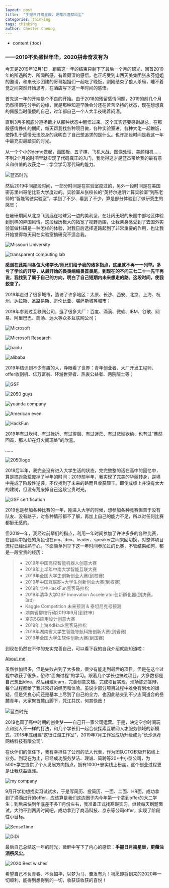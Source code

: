 ```yaml
---
layout: post
title:  "手握日月摘星辰，更藉浊酒祭风尘"
categories: thinking
tags: thinking
author: Chester Cheung
---
```


* content
{:toc}

### ——2019不负盛世年华，2020拼命奋发有为






今天是2019年12月1日，距离这一年的结束只剩下了最后一个月的韶光，回首2019年的所遇所为、所闻所感，有着颇深的感悟，也正巧受到山西天美集团张永芬姐姐的邀请，和来长沙团建的哥哥姐姐们一起吃了晚饭，刚刚结束了狼人杀局，睡不着觉之间突然开始思考，在酒店写下这一年时间的感悟。

首先这一年的开端是个不良的开始。由于2018的残留感情问题，2019的前几个月仍然徘徊在分手的边缘，就是那种知道早晚会分还在苦苦坚持的状态，现在想想真的佩服当时傻傻的自己，过年都自己一个人大半夜喝着闷酒。

直到3月多彻底分道扬镳才从那种状态中醒悟过来。这个其实还要感谢胡总，在那段感情挣扎的期间，每天帮我找各种项目做，各种实验室进，各种大佬一起蹭饭，使挣扎于感情无法脱身的我明白了自己想追求的是什么。也许那段时间是我这一年中最充实最踏实的时光。

从一个个小的demo做起，画图板、五子棋、飞机大战、图像处理、美颜相机......不到2个月的时间里就实现了代码真正的入门，我觉得这才是蓝杰带给我的最有意义和价值的收获之一：学会学习写代码的能力。

![蓝杰时光](https://zhychestercheung.github.io/photos/friend4.jpg)

然后2019中间那段时间，一部分时间是在实验室度过的，另外一段时间是在美国密苏里州哥伦比亚大学度过的。实验室从张校长的“英特尔透明计算实验室”到陈老师的“智能驾驶实验室”，学到了不少、看到了不少，算是部分体验到了做研究生的感觉；

在暑研期间从北京飞到远在地球另一边的美利坚，在壮阔无垠的米国中部地区体验到别样的异国风情。这段经历极大的拓宽了视野范围，让我亲身感受到了去国外实验室做科研是一种怎样的体验，对我日后选择道路起到了非常重要的作用，也让我开始觉得每天闷在实验室搞研究不适合我。

![Missouri University](https://zhychestercheung.github.io/photos/missuri.jpg)

![transparent computing lab](https://zhychestercheung.github.io/photos/tcl.jpg)

**感谢在此期间各位大佬学长/师兄们给予我的诸多指点，这里就不再一一列举。多亏了学长的开导，从最开始的畏畏缩缩畏首畏尾，到现在的不问三七二十一先干再说，我找到了属于自己的方向，明白了自己短期内未来想走的路。这段时间，使我蜕变了。**

2019年走过了很多城市，造访了许多地区：太原、长沙、西安、北京、上海、杭州、达拉斯、圣路易斯、哥伦比亚、堪萨斯城等城市；

2019年参观过互联网公司，逛了很多大厂：百度、滴滴、微软、IBM、谷歌、网易、阿里巴巴、商汤、远大等众多互联网公司；

![Microsoft](https://zhychestercheung.github.io/photos/company1.jpg)

![Microsoft Research](https://zhychestercheung.github.io/photos/company5.jpg)

![baidu](https://zhychestercheung.github.io/photos/company4.jpg)

![alibaba](https://zhychestercheung.github.io/photos/company2.jpg)

2019年结识到不少有趣的人，睁眼看了世界：青年创业者、大厂开发工程师、offer收割机、亿万富翁、环游世界者、热衷公益者、两院院士等；

![GSF](https://zhychestercheung.github.io/photos/friend1.jpg)

![2050 guys](https://zhychestercheung.github.io/photos/friend2.jpg)

![yuanda company](https://zhychestercheung.github.io/photos/friend3.jpg)

![American even](https://zhychestercheung.github.io/photos/friend5.jpg)

![HackFun](https://zhychestercheung.github.io/photos/friend6.jpg)

2019年有过坎坷、有过挫折、有过徘徊、有过迷茫、有过悲恸欲绝、也有过“蓦然回首，那人却在灯火阑珊处”的欣喜。

......

![2050logo](https://zhychestercheung.github.io/photos/friend7.jpg)

2018后半年，我完全没有进入大学生活的状态，完完整整的活在高中的回忆中，算是搞对象荒废掉了半年的时间；2019前半年，我实现了完美的华丽转身，逆境中完成了阶段性逆袭，不仅找到了未来的路而且收获颇丰。即使成绩上并没有太大的建树，但没有荒废掉自己这段宝贵时光。

![GSF certification](https://zhychestercheung.github.io/photos/certifi.jpg)

2019也是参加各种比赛的一年，刚进入大学的时候，想参加各种竞赛但苦于没有队友、没有路子，对各种情形都不了解，再加上自己的能力不足，所以对任何比赛都挺无感的。

但2019一年，我经过前辈们的指点，利用一年时间参加了许许多多的各种比赛，在团队中担任的角色也在pm、dev、leader、speaker之间来回切换，对整体项目流程已经烂熟于心。下面简单列举下这一年时间参加过的比赛，不管结果如何，都是一段宝贵的经历：

> + 2019年中国高校智能机器人创意大赛
> + 2019年上半年中南大学智能互联大赛
> + 2019年全国大学生创新创业大赛(到校赛)
> + 2019年中国互联网+大学生创新创业大赛(到校赛)
> + 2019年华中HackFun黑客马拉松
> + 2019年清华大学GSF Innovation Accelerator创新孵化器(到决赛，3rd)
> + Kaggle Competition 未来预测 & 泰坦尼克号预测
> + 湖南省柳枝行动2019年9月(到终审)
> + 京东5G应用设计创意大赛
> + 2019年上海XdHack黑客马拉松
> + 2019年湖南省大学生智能导航科技创新大赛(到省赛)
> + 2019年全国大学生软件创新大赛(到国赛)

到现在仍然在不停的充实完善自己，可以看下我的自我介绍就能知道啦：

[About me](https://zhychestercheung.github.io/about/)

虽然参加很多，但是失败占到了大多数，很少有能走到最后的项目，但是在这个过程中收获了很多，俗称“面向过程”的学习。跟着几个学长也搞过项目，大多数都是自己想出idea，然后组建team，完善创意文档，完成项目实现，现场陈述答辩，每个过程都给了我非常好的经历和体验。虽说少部分项目过程中难免有划水的嫌疑，但是凭良心问还是基本上尽到了自己的全力，也因此结交到不少志同道合的岳麓青年，大家聚首麓山脚下，凭江共饮，何其快哉！

![蓝杰时光](https://zhychestercheung.github.io/photos/friend4.jpg)

2019也圆了高中时期的创业梦——自己开一家公司运营。于是，决定空余时间玩点和别人不一样的打法，和几个学长们一起合伙探索互联网人才服务领域的新模式，2018年底组建“这很江湖工作室”，2019年7月工作室成功升级成为“长沙派荐网络科技有限公司”.

在伙伴们的信任下，我有幸担任了公司的法人代表，作为团队CTO积极开拓线上业务。到现在为止，已经成功服务梦洁、理诚、简聘等20+中小型公司，为500+学生提供了个人发展方向指点，拥有1000+忠实线上粉丝，这个创业过程更是让我获益匪浅。

![my company](https://zhychestercheung.github.io/photos/certifi2.jpg)

9月开学初想找实习试试水，于是写简历、投简历、一面、二面、HR面，成功拿到了滴滴出行的offer，应该算是我们这边圈子内今年第一个拿到offer的大二学生；到后来快到年底差不多11月份左右，我准备正式找寒假实习，继续每天刷题面试，大约不到两周时间吧，成功拿到了商汤科技、京东等公司offer，实现了阶段性小目标。

![SenseTime](https://zhychestercheung.github.io/photos/shangtang.png)

![DiDi](https://zhychestercheung.github.io/photos/didi.jpg)

最后自己总结这一年的时光，微醉中写下了内心的感悟：**手握日月摘星辰，更藉浊酒祭风尘**。

![2020 Best wishes](https://zhychestercheung.github.io/photos/horizon2020.jpg)

希望自己不负青春、不负韶华，以梦为马、奋发有为！祝愿即将到来的2020年一切顺利，能得到想得到的一切，收获该收获的喜悦！
